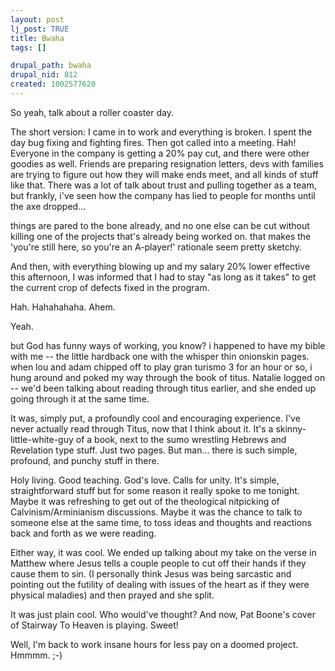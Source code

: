 ```yaml
--- 
layout: post
lj_post: TRUE
title: Bwaha
tags: []

drupal_path: bwaha
drupal_nid: 812
created: 1002577620
---
```

So yeah, talk about a roller coaster day.

The short version: I came in to work and everything is broken. I spent the day bug fixing and fighting fires. Then got called into a meeting. Hah! Everyone in the company is getting a 20% pay cut, and there were other goodies as well. Friends are preparing resignation letters, devs with families are trying to figure out how they will make ends meet, and all kinds of stuff like that. There was a lot of talk about trust and pulling together as a team, but frankly, i've seen how the company has lied to people for months until the axe dropped...

things are pared to the bone already, and no one else can be cut without killing one of the projects that's already being worked on. that makes the 'you're still here, so you're an A-player!' rationale seem pretty sketchy.

And then, with everything blowing up and my salary 20% lower effective this afternoon, I was informed that I had to stay "as long as it takes" to get the current crop of defects fixed in the program.

Hah. Hahahahaha. Ahem.

Yeah.

but God has funny ways of working, you know? i happened to have my bible with me -- the little hardback one with the whisper thin onionskin pages. when lou and adam chipped off to play gran turismo 3 for an hour or so, i hung around and poked my way through the book of titus. Natalie logged on -- we'd been talking about reading through titus earlier, and she ended up going through it at the same time.

It was, simply put, a profoundly cool and encouraging experience. I've never actually read through Titus, now that I think about it. It's a skinny-little-white-guy of a book, next to the sumo wrestling Hebrews and Revelation type stuff. Just two pages. But man... there is such simple, profound, and punchy stuff in there.

Holy living. Good teaching. God's love. Calls for unity. It's simple, straightforward stuff but for some reason it really spoke to me tonight. Maybe it was refreshing to get out of the theological nitpicking of Calvinism/Arminianism discussions. Maybe it was the chance to talk to someone else at the same time, to toss ideas and thoughts and reactions back and forth as we were reading.

Either way, it was cool. We ended up talking about my take on the verse in Matthew where Jesus tells a couple people to cut off their hands if they cause them to sin. (I personally think Jesus was being sarcastic and pointing out the futility of dealing with issues of the heart as if they were physical maladies) and then prayed and she split.

It was just plain cool. Who would've thought? And now, Pat Boone's cover of Stairway To Heaven is playing. Sweet!

Well, I'm back to work insane hours for less pay on a doomed project. Hmmmm. ;-)
